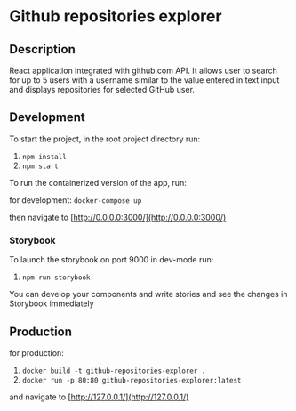 # Github repositories explorer

## Description

React application integrated with ​github.com​ API. It allows user to search for up to 5 users with a username similar to the value entered in text input and displays repositories for selected GitHub user.

## Development

To start the project, in the root project directory run:

1. `npm install`
2. `npm start`

To run the containerized version of the app, run:

for development:
`docker-compose up`

then navigate to [http://0.0.0.0:3000/](http://0.0.0.0:3000/)

### Storybook

To launch the storybook on port 9000 in dev-mode run:

1. `npm run storybook`

You can develop your components and write stories and see the changes in Storybook immediately

## Production

for production:

1. `docker build -t github-repositories-explorer .`
2. `docker run -p 80:80 github-repositories-explorer:latest`

and navigate to [http://127.0.0.1/](http://127.0.0.1/)
